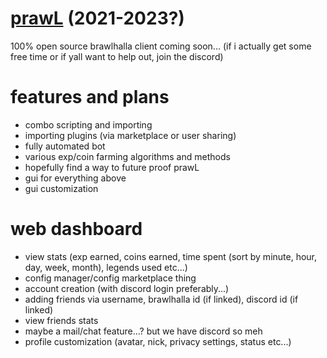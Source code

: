 # [prawL](https://prawl.xyz/discord) (2021-2023?)
100% open source brawlhalla client coming soon... (if i actually get some free time or if yall want to help out, join the discord)

# features and plans
- combo scripting and importing
- importing plugins (via marketplace or user sharing)
- fully automated bot
- various exp/coin farming algorithms and methods
- hopefully find a way to future proof prawL
- gui for everything above
- gui customization

# web dashboard
- view stats (exp earned, coins earned, time spent (sort by minute, hour, day, week, month), legends used etc...)
- config manager/config marketplace thing
- account creation (with discord login preferably...)
- adding friends via username, brawlhalla id (if linked), discord id (if linked)
- view friends stats
- maybe a mail/chat feature...? but we have discord so meh
- profile customization (avatar, nick, privacy settings, status etc...)
